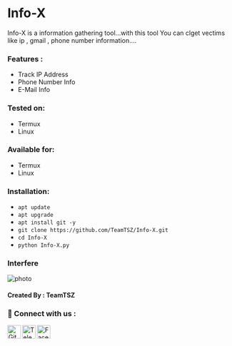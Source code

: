# Info-X
Info-X is a information gathering tool...with this tool You can clget vectims like ip , gmail , phone number information....

### Features :
+ Track IP Address
+ Phone Number Info
+ E-Mail Info

### Tested on:
+ Termux
+ Linux
### Available for:
+ Termux
+ Linux

### Installation:
+ ```apt update```
+ ```apt upgrade```
+ ```apt install git -y```
+ ```git clone https://github.com/TeamTSZ/Info-X.git```
+ ```cd Info-X```
+ ```python Info-X.py```

### Interfere
![photo](https://raw.githubusercontent.com/TeamTSZ/Info-X/main/Index.jpg)

#### Created By : TeamTSZ

<h3><b>🤖 Connect with us :</b></h3>
<a href="https://github.com/TeamTSZ/"><img align="left" title="Github" alt="Github" width="30px" src="https://raw.githubusercontent.com/TeamTSZ/File_Box/main/Github.png" /></a>
<a href="https://t.me/TSZ196"><img align="left" title="Telegram" alt="Telegram" width="30px" src="https://raw.githubusercontent.com/TeamTSZ/File_Box/main/Telegram.png" /></a>
<a href="https://facebook.com/groups/763643838521570/"><img align="left" title="Facebook" alt="Facebook" width="30px" src="https://raw.githubusercontent.com/TeamTSZ/File_Box/main/fb.png" /></a>

